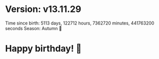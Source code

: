 # Version: v13.11.29
Time since birth: 5113 days, 122712 hours, 7362720 minutes, 441763200 seconds
Season: Autumn 🍁
# Happy birthday! 🎂
